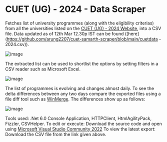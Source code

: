 # CUET (UG) - 2024 - Data Scraper
Fetches list of university programmes (along with the eligibility criterias) from all the universities listed on the [CUET (UG) - 2024 Website](https://cuetug.ntaonline.in/universities/), into a CSV file. Data updated as of 12th Mar 12.30p IST can be found ([here](https://github.com/arung2207/cuet-samarth-scraper/blob/main/cuetdata - 2024.csv)).

![image](https://github.com/arung2207/cuet-samarth-scraper/assets/3456937/77d7a9a5-525f-4e51-897e-305dcba09c56)

The extracted list can be used to shortlist the options by setting filters in a CSV reader such as Microsoft Excel.

![image](https://github.com/arung2207/cuet-samarth-scraper/assets/3456937/7ab968c7-c852-475b-84cc-252c7be6d19f)

The list of programmes is evolving and changes almost daily. To see the delta differences between any two days compare the exported files using a file diff tool such as [WinMerge](https://winmerge.org/). The differences show up as follows:

![image](https://github.com/arung2207/cuet-samarth-scraper/assets/3456937/0dd92d84-36b9-4303-bedb-9e054f9e6bd6)

Tools used: .Net 6.0 Console Application, HTTPClient, HtmlAgilityPack, Fizzler, CSVHelper.
To edit or execute: Download the source code and open using [Microsoft Visual Studio Community 2022](https://visualstudio.microsoft.com/vs/community/)
To view the latest export: Download the CSV file from the link given above.
